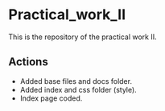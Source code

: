 # Practical_work_II

This is the repository of the practical work II.

## Actions

- Added base files and docs folder.
- Added index and css folder (style).
- Index page coded.
